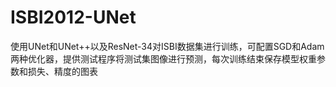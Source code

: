 # ISBI2012-UNet
使用UNet和UNet++以及ResNet-34对ISBI数据集进行训练，可配置SGD和Adam两种优化器，提供测试程序将测试集图像进行预测，每次训练结束保存模型权重参数和损失、精度的图表
